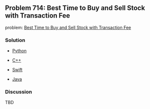 ## Problem 714: Best Time to Buy and Sell Stock with Transaction Fee

problem: [Best Time to Buy and Sell Stock with Transaction Fee](https://leetcode.com/problems/best-time-to-buy-and-sell-stock-with-transaction-fee/)

### Solution

- [Python](../python/problem714.py)

- [C++](../cpp/problem714.cpp)

- [Swift](../swift/problem714.swift)

- [Java](../java/problem714.java)

### Discussion

TBD

